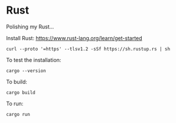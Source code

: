 # Rust

Polishing my Rust...

Install Rust: https://www.rust-lang.org/learn/get-started

`curl --proto '=https' --tlsv1.2 -sSf https://sh.rustup.rs | sh`

To test the installation:

`cargo --version`


To build:

`cargo build`

To run:

`cargo run`